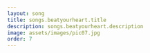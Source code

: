```yaml
---
layout: song
title: songs.beatyourheart.title
description: songs.beatyourheart.description
image: assets/images/pic07.jpg
order: 7
---
```


